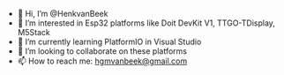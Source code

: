 - 👋 Hi, I’m @HenkvanBeek
- 👀 I’m interested in Esp32 platforms like Doit DevKit V1, TTGO-TDisplay, M5Stack
- 🌱 I’m currently learning PlatformIO in Visual Studio
- 💞️ I’m looking to collaborate on these platforms
- 📫 How to reach me: hgmvanbeek@gmail.com

<!---
HenkvanBeek/HenkvanBeek is a ✨ special ✨ repository because its `README.md` (this file) appears on your GitHub profile.
You can click the Preview link to take a look at your changes.
--->
